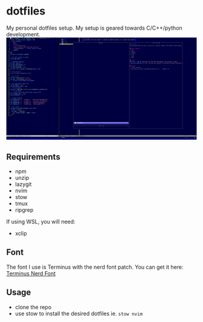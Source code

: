 # dotfiles
My personal dotfiles setup. My setup is geared towards C/C++/python development.
![screenshot](screenshot.png)

## Requirements
- npm
- unzip
- lazygit
- nvim
- stow
- tmux
- ripgrep

If using WSL, you will need:
- xclip

## Font
The font I use is Terminus with the nerd font patch. You can get it here:
[Terminus Nerd Font](https://github.com/ryanoasis/nerd-fonts/releases/download/v3.1.1/Terminus.zip)

## Usage
- clone the repo
- use stow to install the desired dotfiles ie. ```stow nvim```
